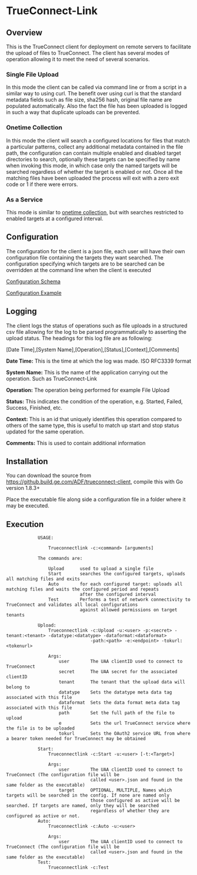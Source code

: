 # TrueConnect-Link
## Overview
This is the TrueConnect client for deployment on remote servers to facilitate the upload of files to TrueConnect.
The client has several modes of operation allowing it to meet the need of several scenarios.

### Single File Upload
In this mode the client can be called via command line or from a script in a similar way to using curl. The benefit over
using curl is that the standard metadata fields such as file size, sha256 hash, original file name are populated
automatically. Also the fact the file has been uploaded is logged in such a way that duplicate uploads can be prevented.

### Onetime Collection
In this mode the client will search a configured locations for files that match a particular patterns, collect any
additional metadata contained in the file path, the configuration can contain multiple enabled and disabled target
directories to search, optionally these targets can be specified by name when invoking this mode, in which case only
the named targets will be searched regardless of whether the target is enabled or not. Once all the matching files have
been uploaded the process will exit with a zero exit code or 1 if there were errors.

### As a Service
This mode is similar to [onetime collection](#onetime-collection), but with searches
restricted to enabled targets at a configured interval.


## Configuration
The configuration for the client is a json file, each user will have their own configuration file containing
the targets they want searched. The configuration specifying which targets are to be searched can be overridden at
the command line when the client is executed

[Configuration Schema](./docs/LinkConfigurationSchema.json)

[Configuration Example](./aviation_trueconnect-tenancytest3_dev.json)

## Logging
The client logs the status of operations such as file uploads in a structured csv file allowing for the log to be parsed
programmatically to asserting the upload status. The headings for this log file are as following:

[Date Time],[System Name],[Operation],[Status],[Context],[Comments]

**Date Time:**
This is the time at which the log was made. ISO RFC3339 format

**System Name:**
This is the name of the application carrying out the operation. Such as TrueConnect-Link

**Operation:**
The operation being performed for example File Upload

**Status:**
This indicates the condition of the operation, e.g. Started, Failed, Success, Finished, etc.

**Context:**
This is an id that uniquely identifies this operation compared to others of the same type, this is useful to match up
 start and stop status updated for the same operation.
 
**Comments:**
This is used to contain additional information

## Installation

You can download the source from https://github.build.ge.com/ADF/trueconnect-client, compile this with Go version 1.8.3+

Place the executable file along side a configuration file in a folder where it may be executed.

## Execution
```
        	USAGE:

                Trueconnectlink -c:<command> [arguments]

            The commands are:

                Upload		used to upload a single file
                Start		searches the configured targets, uploads all matching files and exits
                Auto		for each configured target: uploads all matching files and waits the configured period and repeats
                            after the configured interval
                Test		Performs a test of network connectivity to TrueConnect and validates all local configurations
                            against allowed permissions on target tenants

            Upload:
                Trueconnectlink -c:Upload -u:<user> -p:<secret> -tenant:<tenant> -datatype:<datatype> -dataformat:<dataformat>
                                -path:<path> -e:<endpoint> -tokurl:<tokenurl>

                Args:
                    user 		The UAA clientID used to connect to TrueConnect
                    secret		The UAA secret for the associated clientID
                    tenant		The tenant that the upload data will belong to
                    datatype	Sets the datatype meta data tag associated with this file
                    dataformat	Sets the data format meta data tag associated with this file
                    path		Set the full path of the file to upload
                    e	        Sets the url TrueConnect service where the file is to be uploaded
                    tokurl	    Sets the OAuth2 service URL from where a bearer token needed for TrueConnect may be obtained

            Start:
                Trueconnectlink -c:Start -u:<user> [-t:<Target>]

                Args:
                    user 		The UAA clientID used to connect to TrueConnect (The configuration file will be
                                called <user>.json and found in the same folder as the executable)
                    target		OPTIONAL, MULTIPLE, Names which targets will be searched in the config. If none are named only
                                those configured as active will be searched. If targets are named, only they will be searched
                                regardless of whether they are configured as active or not.
            Auto:
                Trueconnectlink -c:Auto -u:<user>

                Args:
                    user 		The UAA clientID used to connect to TrueConnect (The configuration file will be
                                called <user>.json and found in the same folder as the executable)
            Test:
                Trueconnectlink -c:Test
```
